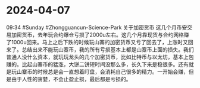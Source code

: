 # 2024-04-07
09:34
#Sunday
#Zhongguancun-Science-Park 
关于加密货币
这几个月币安交易加密货币，去年玩合约爆仓亏损了2000u左右。这几个月靠现货与合约网格赚了1000u回来。马上之后下跌的时候玩山寨的加密货币又亏了回去了，上涨时又回来了。总结出来不能玩山寨币，我的所有亏损基本上都是山寨币上面的损失。我们普通人没什么资本，就玩玩龙头的几个加密货币，比如比特币与以太坊，基本上包赚的。比起山寨币的猛涨，大饼二饼短时间没那么多，长久下来是稳很多。还有就是玩山寨币的时候总是会一直想着盯盘，会消耗自己很多的精力。一开始会赚，但是由于人性的贪婪，不会止盈止损，最后都是亏损的。


